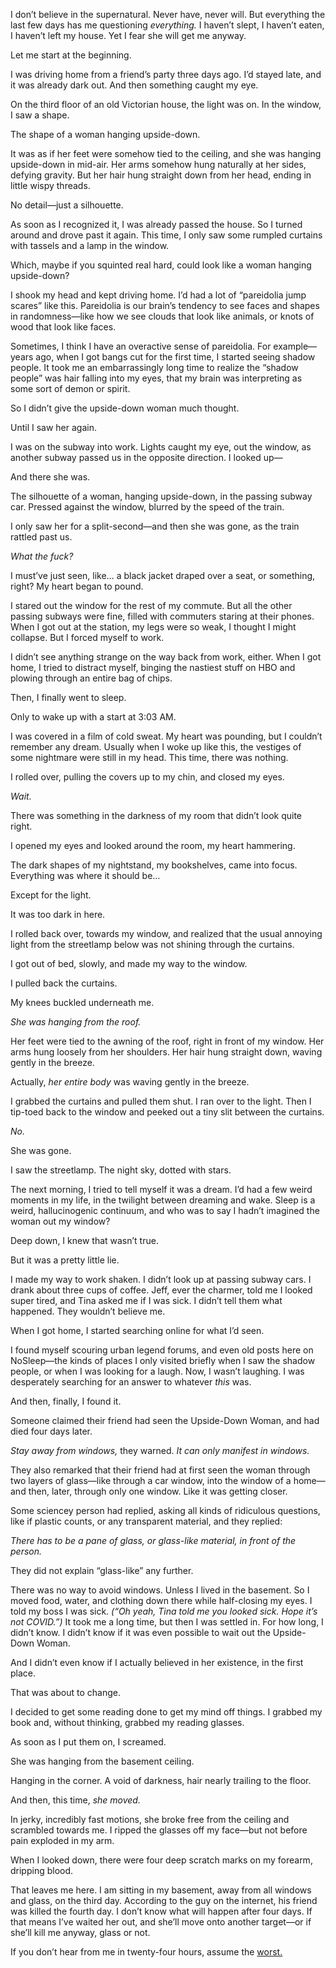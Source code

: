 I don’t believe in the supernatural. Never have, never will. But everything the last few days has me questioning *everything.* I haven’t slept, I haven’t eaten, I haven’t left my house. Yet I fear she will get me anyway.

Let me start at the beginning.

I was driving home from a friend’s party three days ago. I’d stayed late, and it was already dark out. And then something caught my eye.

On the third floor of an old Victorian house, the light was on. In the window, I saw a shape.

The shape of a woman hanging upside-down.

It was as if her feet were somehow tied to the ceiling, and she was hanging upside-down in mid-air. Her arms somehow hung naturally at her sides, defying gravity. But her hair hung straight down from her head, ending in little wispy threads.

No detail—just a silhouette.

As soon as I recognized it, I was already passed the house. So I turned around and drove past it again. This time, I only saw some rumpled curtains with tassels and a lamp in the window.

Which, maybe if you squinted real hard, could look like a woman hanging upside-down?

I shook my head and kept driving home. I’d had a lot of “pareidolia jump scares” like this. Pareidolia is our brain’s tendency to see faces and shapes in randomness—like how we see clouds that look like animals, or knots of wood that look like faces.

Sometimes, I think I have an overactive sense of pareidolia. For example—years ago, when I got bangs cut for the first time, I started seeing shadow people. It took me an embarrassingly long time to realize the “shadow people” was hair falling into my eyes, that my brain was interpreting as some sort of demon or spirit.

So I didn’t give the upside-down woman much thought.

Until I saw her again.

I was on the subway into work. Lights caught my eye, out the window, as another subway passed us in the opposite direction. I looked up—

And there she was.

The silhouette of a woman, hanging upside-down, in the passing subway car. Pressed against the window, blurred by the speed of the train.

I only saw her for a split-second—and then she was gone, as the train rattled past us.

*What the fuck?*

I must’ve just seen, like… a black jacket draped over a seat, or something, right? My heart began to pound.

I stared out the window for the rest of my commute. But all the other passing subways were fine, filled with commuters staring at their phones. When I got out at the station, my legs were so weak, I thought I might collapse. But I forced myself to work.

I didn’t see anything strange on the way back from work, either. When I got home, I tried to distract myself, binging the nastiest stuff on HBO and plowing through an entire bag of chips.

Then, I finally went to sleep.

Only to wake up with a start at 3:03 AM.

I was covered in a film of cold sweat. My heart was pounding, but I couldn’t remember any dream. Usually when I woke up like this, the vestiges of some nightmare were still in my head. This time, there was nothing.

I rolled over, pulling the covers up to my chin, and closed my eyes.

*Wait.*

There was something in the darkness of my room that didn’t look quite right.

I opened my eyes and looked around the room, my heart hammering.

The dark shapes of my nightstand, my bookshelves, came into focus. Everything was where it should be…

Except for the light.

It was too dark in here.

I rolled back over, towards my window, and realized that the usual annoying light from the streetlamp below was not shining through the curtains.

I got out of bed, slowly, and made my way to the window.

I pulled back the curtains.

My knees buckled underneath me.

*She was hanging from the roof.*

Her feet were tied to the awning of the roof, right in front of my window. Her arms hung loosely from her shoulders. Her hair hung straight down, waving gently in the breeze.

Actually, *her entire body* was waving gently in the breeze.

I grabbed the curtains and pulled them shut. I ran over to the light. Then I tip-toed back to the window and peeked out a tiny slit between the curtains.

*No.*

She was gone.

I saw the streetlamp. The night sky, dotted with stars.

The next morning, I tried to tell myself it was a dream. I’d had a few weird moments in my life, in the twilight between dreaming and wake. Sleep is a weird, hallucinogenic continuum, and who was to say I hadn’t imagined the woman out my window?

Deep down, I knew that wasn’t true.

But it was a pretty little lie.

I made my way to work shaken. I didn’t look up at passing subway cars. I drank about three cups of coffee. Jeff, ever the charmer, told me I looked super tired, and Tina asked me if I was sick. I didn’t tell them what happened. They wouldn’t believe me.

When I got home, I started searching online for what I’d seen.

I found myself scouring urban legend forums, and even old posts here on NoSleep—the kinds of places I only visited briefly when I saw the shadow people, or when I was looking for a laugh. Now, I wasn’t laughing. I was desperately searching for an answer to whatever *this* was.

And then, finally, I found it.

Someone claimed their friend had seen the Upside-Down Woman, and had died four days later.

*Stay away from windows,* they warned. *It can only manifest in windows.*

They also remarked that their friend had at first seen the woman through two layers of glass—like through a car window, into the window of a home—and then, later, through only one window. Like it was getting closer.

Some sciencey person had replied, asking all kinds of ridiculous questions, like if plastic counts, or any transparent material, and they replied:

*There has to be a pane of glass, or glass-like material, in front of the person.*

They did not explain “glass-like” any further.

There was no way to avoid windows. Unless I lived in the basement. So I moved food, water, and clothing down there while half-closing my eyes. I told my boss I was sick. *(“Oh yeah, Tina told me you looked sick. Hope it’s not COVID.”)* It took me a long time, but then I was settled in. For how long, I didn’t know. I didn’t know if it was even possible to wait out the Upside-Down Woman.

And I didn’t even know if I actually believed in her existence, in the first place.

That was about to change.

I decided to get some reading done to get my mind off things. I grabbed my book and, without thinking, grabbed my reading glasses.

As soon as I put them on, I screamed.

She was hanging from the basement ceiling.

Hanging in the corner. A void of darkness, hair nearly trailing to the floor.

And then, this time, *she moved.*

In jerky, incredibly fast motions, she broke free from the ceiling and scrambled towards me. I ripped the glasses off my face—but not before pain exploded in my arm.

When I looked down, there were four deep scratch marks on my forearm, dripping blood.

That leaves me here. I am sitting in my basement, away from all windows and glass, on the third day. According to the guy on the internet, his friend was killed the fourth day. I don’t know what will happen after four days. If that means I’ve waited her out, and she’ll move onto another target—or if she’ll kill me anyway, glass or not.

If you don’t hear from me in twenty-four hours, assume the [worst.](http://www.reddit.com/r/blairdaniels)